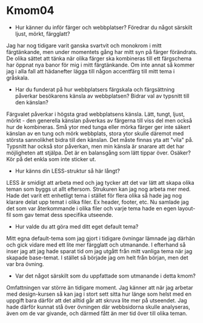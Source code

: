 Kmom04
===============================

* Hur känner du inför färger och webbplatser? Föredrar du något särskilt ljust, mörkt, färgglatt?

Jag har nog tidigare varit ganska svartvit och monokrom i mitt färgtänkande, men under momentets gång har mitt syn på färger förändrats. De olika sättet att tänka när olika färger ska kombineras till ett färgschema har öppnat nya banor för mig i mitt färgtänkande. Om inte annat så kommer jag i alla fall att hädanefter lägga till någon accentfärg till mitt tema i gråskala.

* Har du funderat på hur webbplatsers färgskala och färgsättning påverkar besökarens känsla av webbplatsen? Bidrar val av typsnitt till den känslan?

Färgvalet påverkar i högsta grad webbplatsens känsla. Lätt, tungt, ljust, mörkt - den generella känslan påverkas av färgerna till viss del men också hur de kombineras. Små ytor med tunga eller mörka färger ger inte säkert känslan av en tung och mörk webbplats, stora ytor skulle däremot med största sannolikhet bidra till den känslan. Det måste finnas yta att "vila" på. Typsnitt har också stor påverkan, men min känsla är snarare att det har möjligheten att stjälpa. Det är en balansgång som lätt tippar över. Osäker? Kör på det enkla som inte sticker ut.

* Hur känns din LESS-struktur så här långt?

LESS är smidigt att arbeta med och jag tycker att det var lätt att skapa olika teman som byggs ut allt eftersom. Strukuren kan jag nog arbeta mer med. Hade det varit ett enhetligt tema i stället för flera olika så hade jag nog klarare delat upp temat i olika filer. Ex header, footer, etc. Nu samlade jag det som var återkommande i olika filer och varje tema hade en egen layout-fil som gav temat dess specifika utseende. 

* Hur valde du att göra med ditt eget default tema?

Mitt egna default-tema som jag gjort i tidigare övningar lämnade jag därhän och gick vidare med ett lite mer färgglatt och utmanande. I efterhand så inser jag att jag hade sparat tid om jag utgått från mitt vanliga tema när jag skapade base-temat. I stället så började jag om helt från början, men det var bra övning.

* Var det något särskilt som du uppfattade som utmanande i detta kmom?

Omfattningen var större än tidigare moment. Jag känner att när jag arbetar med design-kursen så kan jag i stort sett sitta hur länge som helst med en uppgift bara därför att det alltid går att skruva lite mer på utseendet. Jag hade därför kunnat stå över övningen där webbsidorna skulle analyseras, även om de var givande, och därmed fått än mer tid över till olika teman. 